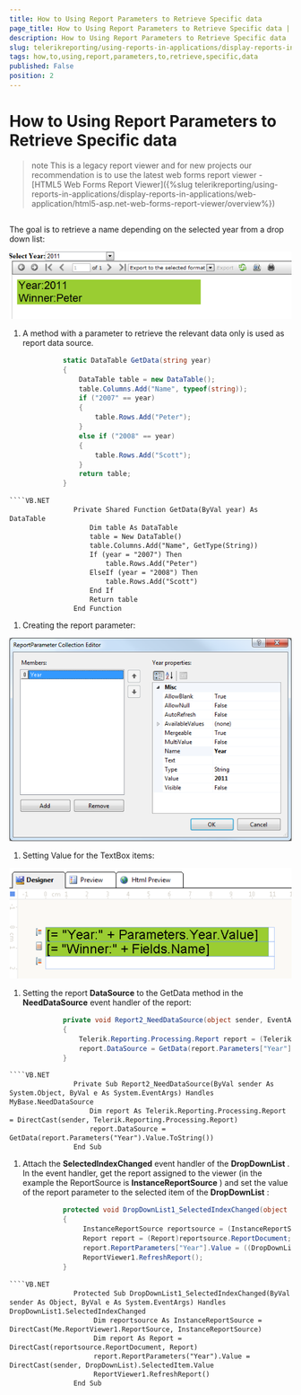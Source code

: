 ```yaml
---
title: How to Using Report Parameters to Retrieve Specific data
page_title: How to Using Report Parameters to Retrieve Specific data | for Telerik Reporting Documentation
description: How to Using Report Parameters to Retrieve Specific data
slug: telerikreporting/using-reports-in-applications/display-reports-in-applications/web-application/asp.net-web-forms-report-viewer/using-out-proc-session-state/how-to-using-report-parameters-to-retrieve-specific-data
tags: how,to,using,report,parameters,to,retrieve,specific,data
published: False
position: 2
---
```


# How to Using Report Parameters to Retrieve Specific data



>note This is a legacy report viewer and for new projects our recommendation is to use the latest web forms report viewer -           [HTML5 Web Forms Report Viewer]({%slug telerikreporting/using-reports-in-applications/display-reports-in-applications/web-application/html5-asp.net-web-forms-report-viewer/overview%})


## 

The goal is to retrieve a name depending on the selected year from a drop down list:  

  ![](images/OutProc4.png)

1. A method with a parameter to retrieve the relevant data only is used as report data source.

	
      ````C#
				static DataTable GetData(string year)
				{
					DataTable table = new DataTable();
					table.Columns.Add("Name", typeof(string));
					if ("2007" == year)
					{
						table.Rows.Add("Peter");
					}
					else if ("2008" == year)
					{
						table.Rows.Add("Scott");
					}
					return table;
				}
````
````VB.NET
				Private Shared Function GetData(ByVal year) As DataTable
					Dim table As DataTable
					table = New DataTable()
					table.Columns.Add("Name", GetType(String))
					If (year = "2007") Then
						table.Rows.Add("Peter")
					ElseIf (year = "2008") Then
						table.Rows.Add("Scott")
					End If
					Return table
				End Function
````



1. Creating the report parameter:  

  ![](images/OutProc2.png)

1. Setting Value for the TextBox items:  

  ![](images/OutProc5.png)

1. Setting the report __DataSource__  to the GetData method in the __NeedDataSource__  event handler of the report:

	
      ````C#
				private void Report2_NeedDataSource(object sender, EventArgs e)
				{
					Telerik.Reporting.Processing.Report report = (Telerik.Reporting.Processing.Report)sender;
                    report.DataSource = GetData(report.Parameters["Year"].Value.ToString());
				}
````
````VB.NET
				Private Sub Report2_NeedDataSource(ByVal sender As System.Object, ByVal e As System.EventArgs) Handles MyBase.NeedDataSource
					Dim report As Telerik.Reporting.Processing.Report = DirectCast(sender, Telerik.Reporting.Processing.Report)
                    report.DataSource = GetData(report.Parameters("Year").Value.ToString())
				End Sub
````



1. Attach the __SelectedIndexChanged__  event handler of the __DropDownList__ . In the event handler, get the report assigned to the viewer        			(in the example the ReportSource is __InstanceReportSource__ )         		and set the value of the report parameter to the selected item of the __DropDownList__ :

	
      ````C#
				protected void DropDownList1_SelectedIndexChanged(object sender, EventArgs e)
				{
					 InstanceReportSource reportsource = (InstanceReportSource)this.ReportViewer1.ReportSource;
                     Report report = (Report)reportsource.ReportDocument;
                     report.ReportParameters["Year"].Value = ((DropDownList)sender).SelectedItem.Value;
                     ReportViewer1.RefreshReport();
				}
````
````VB.NET
				Protected Sub DropDownList1_SelectedIndexChanged(ByVal sender As Object, ByVal e As System.EventArgs) Handles DropDownList1.SelectedIndexChanged
					 Dim reportsource As InstanceReportSource = DirectCast(Me.ReportViewer1.ReportSource, InstanceReportSource)
                     Dim report As Report = DirectCast(reportsource.ReportDocument, Report)
                     report.ReportParameters("Year").Value = DirectCast(sender, DropDownList).SelectedItem.Value
                     ReportViewer1.RefreshReport()
				End Sub
````

